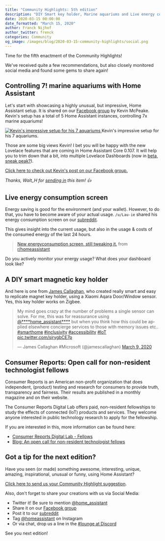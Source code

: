 ```yaml
---
title: "Community Highlights: 5th edition"
description: "DIY Smart key holder, Marine aquariums and Live energy consumption"
date: 2020-03-15 00:00:00
date_formatted: "March 15, 2020"
author: Franck Nijhof
author_twitter: frenck
categories: Community
og_image: /images/blog/2020-03-15-community-highlights/social.png
---
```


Time for the fifth enactment of the Community Highlights!

We've received quite a few recommendations, but also closely monitored
social media and found some gems to share again!

## Controlling 7! marine aquariums with Home Assistant

Let's start with showcasing a highly unusual, but impressive, Home Assistant setup.
It is shared on our [Facebook group][facebook-group] by Kevin McPeake. Kevin's
setup has a total of 5 Home Assistant instances, controlling 7x marine aquariums!

<p class='img'>
  <a href="https://www.facebook.com/groups/HomeAssistant/permalink/2597624533842234/">
    <img
      src='/images/blog/2020-03-15-community-highlights/marine-aquariums.png'
      alt="Kevin's impressive setup for his 7 aquariums"
      style='border: 0;box-shadow: none;'
      />
  </a>
  Kevin's impressive setup for his 7 aquariums.
</p>

Those are some big views Kevin! I bet you will be happy with the new Lovelace
features that are coming in Home Assistant Core 0.107. It will help
you to trim down that a bit, into multiple Lovelace Dashboards (now in
[beta, sneak peak?](https://rc.home-assistant.io/latest-release-notes/)).

[Click here to check out Kevin's post on our Facebook group.](https://www.facebook.com/groups/HomeAssistant/permalink/2597624533842234/)

_Thanks, Walt_H for [sending in](/suggest-community-highlight) this item! 👍_

## Live energy consumption screen

Energy saving is good for the environment (and your wallet). However, to do that,
you have to become aware of your actual usage. `/u/Lau-ie` shared his energy
consumption screen on our [subreddit][reddit].

This gives insight into the current usage, but also in the usage & costs of the
consumed energy of the last 24 hours.

<blockquote class="reddit-card" data-card-created="1584140539"><a href="https://www.reddit.com/r/homeassistant/comments/f78h7n/new_energyconsumption_screen_still_tweaking_it/">New energyconsumption screen, still tweaking it.</a> from <a href="http://www.reddit.com/r/homeassistant">r/homeassistant</a>
</blockquote>
<script async src="//embed.redditmedia.com/widgets/platform.js" charset="UTF-8"></script>

Do you actively monitor your energy usage? What does your dashboard look like?

## A DIY smart magnetic key holder

And here is one from [James Callaghan](https://twitter.com/jamescallaghan), who
created really smart and easy to replicate magnet key holder, using a Xiaomi
Aqara Door/Window sensor. Yes, this key holder works on Zigbee.

<blockquote class="twitter-tweet"><p lang="en" dir="ltr">My mind goes crazy at the number of problems a single sensor can solve. For me, this was for reassurance using <a href="https://twitter.com/home_assistant?ref_src=twsrc%5Etfw">@****home_assistant****</a> but when you think how this could be applied elsewhere concierge services to those with memory issues etc.. <a href="https://twitter.com/hashtag/smarthome?src=hash&amp;ref_src=twsrc%5Etfw">#smarthome</a> <a href="https://twitter.com/hashtag/inclusivity?src=hash&amp;ref_src=twsrc%5Etfw">#inclusivity</a> <a href="https://twitter.com/hashtag/accessibility?src=hash&amp;ref_src=twsrc%5Etfw">#accessibility</a> <a href="https://twitter.com/hashtag/IoT?src=hash&amp;ref_src=twsrc%5Etfw">#IoT</a> <a href="https://t.co/sirygbCE7p">pic.twitter.com/sirygbCE7p</a></p>&mdash; James Callaghan #Microsoft (@jamescallaghan) <a href="https://twitter.com/jamescallaghan/status/1237148097345654784?ref_src=twsrc%5Etfw">March 9, 2020</a>
</blockquote>

## Consumer Reports: Open call for non-resident technologist fellows

Consumer Reports is an American non-profit organization that does independent,
(product) testing and research for consumers to provide truth, transparency and
fairness. Their results are published in a monthly magazine and on their website.

The Consumer Reports Digital Lab offers paid, non-resident fellowships to study
the effects of connected (IoT) products and services. They welcome anyone
interested in public technology research to apply for the fellowship.

If you are interested in this, more information can be found here:

- [Consumer Reports Digital Lab - Fellows](https://digital-lab.consumerreports.org/fellows/)
- [Blog: An open call for non-resident technologist fellows](https://medium.com/cr-digital-lab/coming-soon-an-open-call-for-non-resident-technologist-fellows-95de2f3399fe)

## Got a tip for the next edition?

Have you seen (or made) something awesome, interesting, unique, amazing, inspirational, unusual or funny, using Home Assistant?

[Click here to send us your Community Highlight suggestion](/suggest-community-highlight).

Also, don't forget to share your creations with us via Social Media:

- Twitter it! Be sure to mention [@home_assistant][twitter]
- Share it on our [Facebook group][facebook-group]
- Post it to our [subreddit][reddit]
- Tag [@homeassistant][instagram] on Instagram
- Or via chat, drop us a line in the [#lounge at Discord][chat]

See you next edition!

[chat]: https://www.home-assistant.io/join-chat
[facebook-group]: https://www.facebook.com/groups/HomeAssistant/
[instagram]: https://www.instagram.com/homeassistant/
[reddit]: https://www.reddit.com/r/homeassistant
[twitter]: https://www.twitter.com/home_assistant
